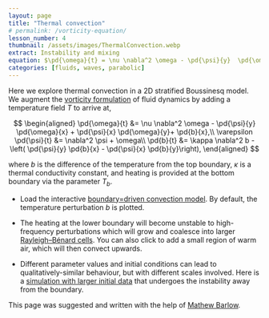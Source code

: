 ```yaml
---
layout: page
title: "Thermal convection"
# permalink: /vorticity-equation/
lesson_number: 4
thumbnail: /assets/images/ThermalConvection.webp
extract: Instability and mixing
equation: $\pd{\omega}{t} = \nu \nabla^2 \omega - \pd{\psi}{y}  \pd{\omega}{x} +  \pd{\psi}{x}  \pd{\omega}{y}+\pd{b}{x}$, $0 = \nabla^2 \psi + \omega$, $\pd{b}{t} &= \kappa \nabla^2 b -\left( \pd{\psi}{y}  \pd{b}{x} -  \pd{\psi}{x}  \pd{b}{y}\right)$
categories: [fluids, waves, parabolic]
---
```



Here we explore thermal convection in a 2D stratified Boussinesq model. We augment the [vorticity formulation](fluids/vorticity_equation) of fluid dynamics by adding a temperature field $T$ to arrive at,

$$
\begin{aligned}
      \pd{\omega}{t} &= \nu \nabla^2 \omega - \pd{\psi}{y}  \pd{\omega}{x} +  \pd{\psi}{x}  \pd{\omega}{y}+ \pd{b}{x},\\
     \varepsilon \pd{\psi}{t} &= \nabla^2 \psi + \omega\\
      \pd{b}{t} &= \kappa \nabla^2 b -\left( \pd{\psi}{y}  \pd{b}{x} -  \pd{\psi}{x}  \pd{b}{y}\right),
    \end{aligned}
$$
    
where $b$ is the difference of the temperature from the top boundary, $\kappa$ is a thermal conductivity constant, and heating is provided at the bottom boundary via the parameter $T_b$.

* Load the interactive [boundary=driven convection model](/sim/?preset=thermalConvection). By default, the temperature perturbation $b$ is plotted.

* The heating at the lower boundary will become unstable to high-frequency perturbations which will grow and coalesce into larger [Rayleigh–Bénard cells](https://en.wikipedia.org/wiki/Rayleigh%E2%80%93B%C3%A9nard_convection). You can also click to add a small region of warm air, which will then convect upwards.

* Different parameter values and initial conditions can lead to qualitatively-similar behaviour, but with different scales involved. Here is a [simulation with larger initial data](/sim/?preset=thermalConvectionInitialData) that undergoes the instability away from the boundary.

This page was suggested and written with the help of [Mathew Barlow](https://www.uml.edu/profile/mathew_barlow).

